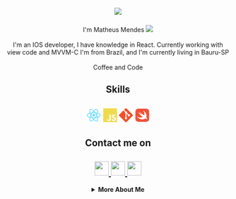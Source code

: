 <html>
   <body>
      <h2 align="center">
      <img src="https://github.com/rajput2107/rajput2107/blob/master/Assets/Developer.gif"/>
      </h2>
      <p align="center">
         I'm Matheus Mendes <img src="https://raw.githubusercontent.com/iampavangandhi/iampavangandhi/master/gifs/Hi.gif" width="30px">
         <br><br>
         I'm an IOS developer, I have knowledge in React. Currently working with view code and MVVM-C I'm from Brazil, and I'm currently living in Bauru-SP
         <br><br>
         Coffee and Code
         <br>
      </p>
       <h2 align="center">Skills</h2>
      <h2 align="center">
         <a>
         <img src="https://github.com/devicons/devicon/blob/master/icons/react/react-original.svg" width="32" height="32"/>
         </a>
         <a>
         <img src="https://github.com/devicons/devicon/blob/master/icons/javascript/javascript-plain.svg" width="32" height="32"/>
         </a>
         <a>
         <img src="https://github.com/devicons/devicon/blob/master/icons/git/git-plain.svg" width="32" height="32"/>
         </a>
         <a>
         <img src="https://github.com/devicons/devicon/blob/master/icons/swift/swift-original.svg" width="32" height="32"/>
         </a>
      </h2>
      <h2 align="center">Contact me on</h2>
      <h2 align="center">
         <a href="https://www.linkedin.com/in/matheusmendespp/" target="_blank">
         <img src="https://github.com/gauravghongde/social-icons/blob/master/PNG/Color/LinkedIN.png" width="32" height="32"/>
         </a>
         <a href="https://www.instagram.com/matheusmendespp" target="_blank">
         <img src="https://github.com/gauravghongde/social-icons/blob/master/PNG/Color/Instagram.png" width="32" height="32"/>
         </a>
         <a href="https://www.facebook.com/matheus.mendespedro" target="_blank">
         <img src="https://github.com/gauravghongde/social-icons/blob/master/PNG/Color/Facebook.png" width="32" height="32"/>
         </a>
      </h2>
      <details align="center">
         <summary><b>More About Me</b><br></summary>
            <div>
               <b>
                  <h3>My Stats</h3>
                  <a href="https://github.com/gauravghongde/github-readme-stats/actions">
                  <img alt="matheusmendesp's github stats" src="https://github-readme-stats-gaurav.vercel.app/api?username=matheusmendesp&show_icons=true&title_color=4078c0&icon_color=6cc644&text_color=333&bg_color=f5f5f5"/>
                  </a>
                  <h3>Recently I'm coding in...</h3>
                  <a href="https://codestats.net/users/matheusmendesp">
                  <img src="https://github-readme-stats.vercel.app/api/top-langs/?username=matheusmendesp&layout=compact" alt="Most Used Languages" />
                  </a>
                  <h3>My latest projects</h3>
                  <a href="https://github.com/matheusmendesp/dynamic-code">
                  <img align="middle" src="https://github-readme-stats.vercel.app/api/pin/?username=matheusmendesp&repo=dynamic-code" alt="dynamic-code" />
                  </a>
                  <a href="https://github.com/matheusmendesp/convertmymoney">
                  <img align="middle" src="https://github-readme-stats.vercel.app/api/pin/?username=matheusmendesp&repo=convertmymoney" alt="convertmymoney" />
                  </a>
               </b>
            </div>
      </details>
   </body>
</html>
